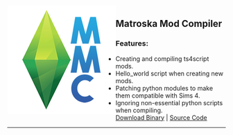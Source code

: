 <img align="left" src="/assets/mmc_icon_small.png">

## Matroska Mod Compiler  
### Features:
* Creating and compiling ts4script mods.
* Hello_world script when creating new mods.
* Patching python modules to make them compatible with Sims 4.
* Ignoring non-essential python scripts when compiling.  
[Download Binary](https://github.com/MatroSkaMods/MMC/releases) | [Source Code](https://github.com/MatroSkaMods/MMC)

---
